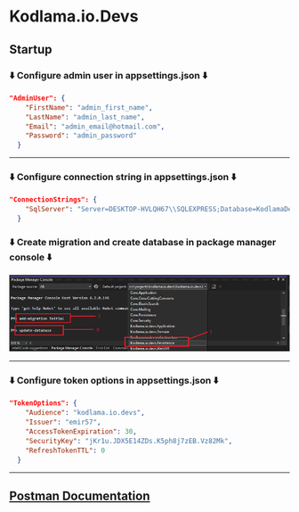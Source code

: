 # Kodlama.io.Devs

<h2> Startup </h2>
<h3> ⬇️ Configure admin user in appsettings.json ⬇️ </h3>

```json
"AdminUser": {
    "FirstName": "admin_first_name",
    "LastName": "admin_last_name",
    "Email": "admin_email@hotmail.com",
    "Password": "admin_password"
  }
```
<hr>
<h3> ⬇️ Configure connection string in appsettings.json ⬇️ </h3>

```json
"ConnectionStrings": {
    "SqlServer": "Server=DESKTOP-HVLQH67\\SQLEXPRESS;Database=KodlamaDevDb;integrated security=true;"
  }
```
<h3> ⬇️ Create migration and create database in package manager console ⬇️ </h3>
<img src="screenshots/migrate.png"/>
<hr>
<h3> ⬇️ Configure token options in appsettings.json ⬇️ </h3>

```json
"TokenOptions": {
    "Audience": "kodlama.io.devs",
    "Issuer": "emir57",
    "AccessTokenExpiration": 30,
    "SecurityKey": "jKr1u.JDX5E14ZDs.K5ph8j7zEB.Vz82Mk",
    "RefreshTokenTTL": 0
  }
```
<hr>
<h2>
<a href="https://documenter.getpostman.com/view/17832908/VUxSrQjV">Postman Documentation</a>
</h2>
